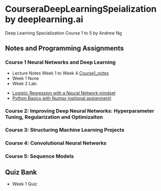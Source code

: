 # CourseraDeepLearningSpeialization by deeplearning.ai
Deep Learning Specialization Course 1 to 5 by Andrew Ng 

## Notes and Programming Assignments
### Course 1 Neural Networks and Deep Learning
  * Lecture Notes Week 1 to Week 4 [Course1_notes](https://github.com/lli289/CourseraDeepLearningSpeialization/blob/main/Lecture%20Notes%20Bank/Course1_notes.pdf)
  * Week 1 None
  * Week 2 Lab:
   + [Logistic Regression with a Neural Network mindset](https://github.com/lli289/CourseraDeepLearningSpeialization/blob/main/Lab%20Bank/Course%201/Week%202/Logistic_Regression_with_a_Neural_Network_mindset.ipynb)
   + [Python Basics with Numpy (optional assignment)](https://github.com/lli289/CourseraDeepLearningSpeialization/blob/main/Lab%20Bank/Course%201/Week%202/Python_Basics_with_Numpy.ipynb)
### Course 2: Improving Deep Neural Networks: Hyperparameter Tuning, Regularization and Optimizaiton
### Course 3: Structuring Machine Learning Projects
### Course 4: Convolutional Neural Networks
### Course 5: Sequence Models
## Quiz Bank
* Week 1 Quiz
